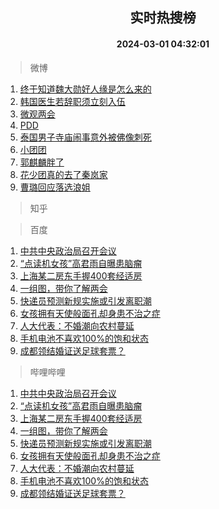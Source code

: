 <div align="center"><h2>实时热搜榜</h2><h4>2024-03-01 04:32:01</h4></div>

> 微博  

1. [终于知道魏大勋好人缘是怎么来的](https://s.weibo.com/weibo?q=%23%E7%BB%88%E4%BA%8E%E7%9F%A5%E9%81%93%E9%AD%8F%E5%A4%A7%E5%8B%8B%E5%A5%BD%E4%BA%BA%E7%BC%98%E6%98%AF%E6%80%8E%E4%B9%88%E6%9D%A5%E7%9A%84%23&t=31&band_rank=1&Refer=top)<br />
2. [韩国医生若辞职须立刻入伍](https://s.weibo.com/weibo?q=%23%E9%9F%A9%E5%9B%BD%E5%8C%BB%E7%94%9F%E8%8B%A5%E8%BE%9E%E8%81%8C%E9%A1%BB%E7%AB%8B%E5%88%BB%E5%85%A5%E4%BC%8D%23&t=31&band_rank=2&Refer=top)<br />
3. [微观两会](https://s.weibo.com/weibo?q=%23%E5%BE%AE%E8%A7%82%E4%B8%A4%E4%BC%9A%23&t=31&band_rank=3&Refer=top)<br />
4. [PDD](https://s.weibo.com/weibo?q=PDD&t=31&band_rank=4&Refer=top)<br />
5. [泰国男子寺庙闹事意外被佛像刺死](https://s.weibo.com/weibo?q=%23%E6%B3%B0%E5%9B%BD%E7%94%B7%E5%AD%90%E5%AF%BA%E5%BA%99%E9%97%B9%E4%BA%8B%E6%84%8F%E5%A4%96%E8%A2%AB%E4%BD%9B%E5%83%8F%E5%88%BA%E6%AD%BB%23&t=31&band_rank=5&Refer=top)<br />
6. [小团团](https://s.weibo.com/weibo?q=%E5%B0%8F%E5%9B%A2%E5%9B%A2&t=31&band_rank=6&Refer=top)<br />
7. [郭麒麟胖了](https://s.weibo.com/weibo?q=%23%E9%83%AD%E9%BA%92%E9%BA%9F%E8%83%96%E4%BA%86%23&t=31&band_rank=7&Refer=top)<br />
8. [花少团真的去了秦岚家](https://s.weibo.com/weibo?q=%23%E8%8A%B1%E5%B0%91%E5%9B%A2%E7%9C%9F%E7%9A%84%E5%8E%BB%E4%BA%86%E7%A7%A6%E5%B2%9A%E5%AE%B6%23&t=31&band_rank=8&Refer=top)<br />
9. [曹璐回应落选浪姐](https://s.weibo.com/weibo?q=%E6%9B%B9%E7%92%90%E5%9B%9E%E5%BA%94%E8%90%BD%E9%80%89%E6%B5%AA%E5%A7%90&t=31&band_rank=9&Refer=top)<br />

> 知乎  


> 百度  

1. [中共中央政治局召开会议](https://www.baidu.com/s?wd=%E4%B8%AD%E5%85%B1%E4%B8%AD%E5%A4%AE%E6%94%BF%E6%B2%BB%E5%B1%80%E5%8F%AC%E5%BC%80%E4%BC%9A%E8%AE%AE&sa=fyb_news&rsv_dl=fyb_news)<br />
2. [“点读机女孩”高君雨自曝患脑瘤](https://www.baidu.com/s?wd=%E2%80%9C%E7%82%B9%E8%AF%BB%E6%9C%BA%E5%A5%B3%E5%AD%A9%E2%80%9D%E9%AB%98%E5%90%9B%E9%9B%A8%E8%87%AA%E6%9B%9D%E6%82%A3%E8%84%91%E7%98%A4&sa=fyb_news&rsv_dl=fyb_news)<br />
3. [上海某二房东手握400套经适房](https://www.baidu.com/s?wd=%E4%B8%8A%E6%B5%B7%E6%9F%90%E4%BA%8C%E6%88%BF%E4%B8%9C%E6%89%8B%E6%8F%A1400%E5%A5%97%E7%BB%8F%E9%80%82%E6%88%BF&sa=fyb_news&rsv_dl=fyb_news)<br />
4. [一组图，带你了解两会](https://www.baidu.com/s?wd=%E4%B8%80%E7%BB%84%E5%9B%BE%EF%BC%8C%E5%B8%A6%E4%BD%A0%E4%BA%86%E8%A7%A3%E4%B8%A4%E4%BC%9A&sa=fyb_news&rsv_dl=fyb_news)<br />
5. [快递员预测新规实施或引发离职潮](https://www.baidu.com/s?wd=%E5%BF%AB%E9%80%92%E5%91%98%E9%A2%84%E6%B5%8B%E6%96%B0%E8%A7%84%E5%AE%9E%E6%96%BD%E6%88%96%E5%BC%95%E5%8F%91%E7%A6%BB%E8%81%8C%E6%BD%AE&sa=fyb_news&rsv_dl=fyb_news)<br />
6. [女孩拥有天使般面孔却身患不治之症](https://www.baidu.com/s?wd=%E5%A5%B3%E5%AD%A9%E6%8B%A5%E6%9C%89%E5%A4%A9%E4%BD%BF%E8%88%AC%E9%9D%A2%E5%AD%94%E5%8D%B4%E8%BA%AB%E6%82%A3%E4%B8%8D%E6%B2%BB%E4%B9%8B%E7%97%87&sa=fyb_news&rsv_dl=fyb_news)<br />
7. [人大代表：不婚潮向农村蔓延](https://www.baidu.com/s?wd=%E4%BA%BA%E5%A4%A7%E4%BB%A3%E8%A1%A8%EF%BC%9A%E4%B8%8D%E5%A9%9A%E6%BD%AE%E5%90%91%E5%86%9C%E6%9D%91%E8%94%93%E5%BB%B6&sa=fyb_news&rsv_dl=fyb_news)<br />
8. [手机电池不喜欢100%的饱和状态](https://www.baidu.com/s?wd=%E6%89%8B%E6%9C%BA%E7%94%B5%E6%B1%A0%E4%B8%8D%E5%96%9C%E6%AC%A2100%25%E7%9A%84%E9%A5%B1%E5%92%8C%E7%8A%B6%E6%80%81&sa=fyb_news&rsv_dl=fyb_news)<br />
9. [成都领结婚证送足球套票？](https://www.baidu.com/s?wd=%E6%88%90%E9%83%BD%E9%A2%86%E7%BB%93%E5%A9%9A%E8%AF%81%E9%80%81%E8%B6%B3%E7%90%83%E5%A5%97%E7%A5%A8%EF%BC%9F&sa=fyb_news&rsv_dl=fyb_news)<br />

> 哔哩哔哩  

1. [中共中央政治局召开会议](https://www.baidu.com/s?wd=%E4%B8%AD%E5%85%B1%E4%B8%AD%E5%A4%AE%E6%94%BF%E6%B2%BB%E5%B1%80%E5%8F%AC%E5%BC%80%E4%BC%9A%E8%AE%AE&sa=fyb_news&rsv_dl=fyb_news)<br />
2. [“点读机女孩”高君雨自曝患脑瘤](https://www.baidu.com/s?wd=%E2%80%9C%E7%82%B9%E8%AF%BB%E6%9C%BA%E5%A5%B3%E5%AD%A9%E2%80%9D%E9%AB%98%E5%90%9B%E9%9B%A8%E8%87%AA%E6%9B%9D%E6%82%A3%E8%84%91%E7%98%A4&sa=fyb_news&rsv_dl=fyb_news)<br />
3. [上海某二房东手握400套经适房](https://www.baidu.com/s?wd=%E4%B8%8A%E6%B5%B7%E6%9F%90%E4%BA%8C%E6%88%BF%E4%B8%9C%E6%89%8B%E6%8F%A1400%E5%A5%97%E7%BB%8F%E9%80%82%E6%88%BF&sa=fyb_news&rsv_dl=fyb_news)<br />
4. [一组图，带你了解两会](https://www.baidu.com/s?wd=%E4%B8%80%E7%BB%84%E5%9B%BE%EF%BC%8C%E5%B8%A6%E4%BD%A0%E4%BA%86%E8%A7%A3%E4%B8%A4%E4%BC%9A&sa=fyb_news&rsv_dl=fyb_news)<br />
5. [快递员预测新规实施或引发离职潮](https://www.baidu.com/s?wd=%E5%BF%AB%E9%80%92%E5%91%98%E9%A2%84%E6%B5%8B%E6%96%B0%E8%A7%84%E5%AE%9E%E6%96%BD%E6%88%96%E5%BC%95%E5%8F%91%E7%A6%BB%E8%81%8C%E6%BD%AE&sa=fyb_news&rsv_dl=fyb_news)<br />
6. [女孩拥有天使般面孔却身患不治之症](https://www.baidu.com/s?wd=%E5%A5%B3%E5%AD%A9%E6%8B%A5%E6%9C%89%E5%A4%A9%E4%BD%BF%E8%88%AC%E9%9D%A2%E5%AD%94%E5%8D%B4%E8%BA%AB%E6%82%A3%E4%B8%8D%E6%B2%BB%E4%B9%8B%E7%97%87&sa=fyb_news&rsv_dl=fyb_news)<br />
7. [人大代表：不婚潮向农村蔓延](https://www.baidu.com/s?wd=%E4%BA%BA%E5%A4%A7%E4%BB%A3%E8%A1%A8%EF%BC%9A%E4%B8%8D%E5%A9%9A%E6%BD%AE%E5%90%91%E5%86%9C%E6%9D%91%E8%94%93%E5%BB%B6&sa=fyb_news&rsv_dl=fyb_news)<br />
8. [手机电池不喜欢100%的饱和状态](https://www.baidu.com/s?wd=%E6%89%8B%E6%9C%BA%E7%94%B5%E6%B1%A0%E4%B8%8D%E5%96%9C%E6%AC%A2100%25%E7%9A%84%E9%A5%B1%E5%92%8C%E7%8A%B6%E6%80%81&sa=fyb_news&rsv_dl=fyb_news)<br />
9. [成都领结婚证送足球套票？](https://www.baidu.com/s?wd=%E6%88%90%E9%83%BD%E9%A2%86%E7%BB%93%E5%A9%9A%E8%AF%81%E9%80%81%E8%B6%B3%E7%90%83%E5%A5%97%E7%A5%A8%EF%BC%9F&sa=fyb_news&rsv_dl=fyb_news)<br />
